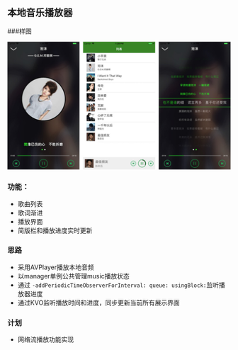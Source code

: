 ## 本地音乐播放器

###样图

![样图](https://github.com/YangKa/YKMusicPlayer/blob/master/image/image_01.jpg)

### 功能：

- 歌曲列表
- 歌词渐进
- 播放界面
- 简版栏和播放进度实时更新

### 思路

 - 采用AVPlayer播放本地音频
 - 以manager单例公共管理music播放状态
 - 通过 `-addPeriodicTimeObserverForInterval: queue: usingBlock:`监听播放器进度
 - 通过KVO监听播放时间和进度，同步更新当前所有展示界面
 
 
### 计划

 - 网络流播放功能实现

